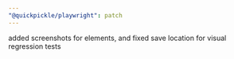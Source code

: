 ```yaml
---
"@quickpickle/playwright": patch
---
```


added screenshots for elements, and fixed save location for visual regression tests
